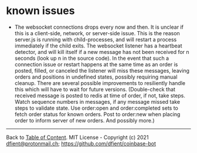 # known issues

* The websocket connections drops every now and then. It is unclear if this is a client-side, network, or server-side issue. This is the reason server.js is running with child-processes, and will restart a process immediately if the child exits. The websocket listener has a heartbeat detector, and will kill itself if a new message has not been received for n seconds (look up n in the source code).
In the event that such a connection issue or restart happens at the same time as an order is posted, filled, or canceled the listener will miss these messages, leaving orders and positions in undefined states, possibly requiring manual cleanup. There are several possible improvements to resiliently handle this which will have to wait for future versions. (Double-check that received message is posted to redis at time of order, if not, take steps. Watch sequence numbers in messages, if any message missed take steps to validate state. Use order:open and order:completed sets to fetch order status for known orders. Post to order:new when placing order to inform server of new orders. And possibly more.)



---
Back to [Table of Content](index.md). MIT License - Copyright (c) 2021 dfient@protonmail.ch; https://github.com/dfient/coinbase-bot